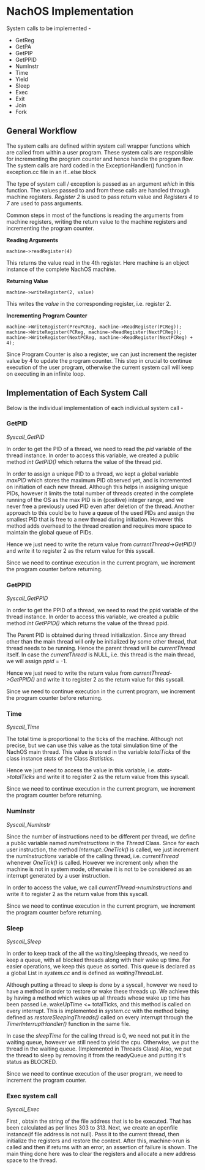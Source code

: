 # NachOS Implementation

System calls to be implemented -

* GetReg
* GetPA
* GetPIP
* GetPPID
* NumInstr
* Time
* Yield
* Sleep
* Exec
* Exit
* Join
* Fork

## General Workflow

The system calls are defined within system call wrapper functions which are
called from within a user program. These system calls are responsible for
incrementing the program counter and hence handle the program flow. The system
calls are hard coded in the ExceptionHandler() function in exception.cc file in
an if...else block

The type of system call / exception is passed as an argument *which* in this
function. The values passed to and from these calls are handled through machine
registers. *Register 2* is used to pass return value and *Registers 4 to 7* are
used to pass arguments.

Common steps in most of the functions is reading the arguments from machine
registers, writing the return value to the machine registers and incrementing
the program counter.

**Reading Arguments**

	machine->readRegister(4)

This returns the value read in the 4th register. Here machine is an object
instance of the complete NachOS machine.

**Returning Value**

	machine->writeRegister(2, value)

This writes the *value* in the corresponding register, i.e.  register 2.

**Incrementing Program Counter**

	machine->WriteRegister(PrevPCReg, machine->ReadRegister(PCReg));
	machine->WriteRegister(PCReg, machine->ReadRegister(NextPCReg));
	machine->WriteRegister(NextPCReg, machine->ReadRegister(NextPCReg) + 4);

Since Program Counter is also a register, we can just increment the register
value by 4 to update the program counter. This step in crucial to continue
execution of the user program, otherwise the current system call will keep on
executing in an infinite loop.




## Implementation of Each System Call

Below is the individual implementation of each individual system call -

### GetPID
*Syscall_GetPID*

In order to get the PID of a thread, we need to read the *pid* variable of the
thread instance. In order to access this variable, we created a public method
*int GetPID()* which returns the value of the thread pid.

In order to assign a unique PID to a thread, we kept a global variable *maxPID*
which stores the maximum PID observed yet, and is incremented on initiation of
each new thread. Although this helps in assigning unique PIDs, however it limits
the total number of threads created in the complete running of the OS as the max
PID is in (positive) integer range, and we never free a previously used PID even
after deletion of the thread. Another approach to this could be to have a queue
of the used PIDs and assign the smallest PID that is free to a new thread during
initiation. However this method adds overhead to the thread creation and
requires more space to maintain the global queue of PIDs.

Hence we just need to write the return value from *currentThread->GetPID()* and
write it to register 2 as the return value for this syscall.

Since we need to continue execution in the current program, we increment the
program counter before returning. 

### GetPPID
*Syscall_GetPPID*

In order to get the PPID of a thread, we need to read the ppid variable of the
thread instance. In order to access this variable, we created a public method
*int GetPPID()* which returns the value of the thread ppid.

The Parent PID is obtained during thread initialization.  Since any thread other
than the main thread will only be initialized by some other thread, that thread
needs to be running. Hence the parent thread will be *currentThread* itself. In
case the *currentThread* is NULL, i.e. this thread is the main thread, we will
assign *ppid* = -1.

Hence we just need to write the return value from *currentThread->GetPPID()* and
write it to register 2 as the return value for this syscall.

Since we need to continue execution in the current program, we increment the
program counter before returning.

### Time
*Syscall_Time*

The total time is proportional to the ticks of the machine.  Although not
precise, but we can use this value as the total simulation time of the NachOS
main thread. This value is stored in the variable *totalTicks* of the class
instance *stats* of the Class *Statistics*.

Hence we just need to access the value in this variable, i.e.
*stats->totalTicks* and write it to register 2 as the return value from this
syscall.

Since we need to continue execution in the current program, we increment the
program counter before returning.

### NumInstr
*Syscall_NumInstr*

Since the number of instructions need to be different per thread, we define a
public variable named *numInstructions* in the *Thread* Class. Since for each
user instruction, the method *Interrupt::OneTick()* is called, we just increment
the *numInstructions* variable of the calling thread, i.e.  *currentThread*
whenever *OneTick()* is called. However we increment only when the machine is
not in system mode, otherwise it is not to be considered as an interrupt
generated by a user instruction.

In order to access the value, we call *currentThread->numInstructions* and write
it to register 2 as the return value from this syscall.

Since we need to continue execution in the current program, we increment the
program counter before returning.

### Sleep
*Syscall_Sleep*

In order to keep track of the all the waiting/sleeping threads, we need to keep
a queue, with all blocked threads along with their wake up time. For easier
operations, we keep this queue as sorted. This queue is declared as a global
List in *system.cc* and is defined as *waitingThreadList*.

Although putting a thread to sleep is done by a syscall, however we need to have
a method in order to restore or wake these threads up. We achieve this by having
a method which wakes up all threads whose wake up time has been passed i.e.
wakeUpTime <= totalTicks, and this method is called on every interrupt. This is
implemented in *system.cc* with the method being defined as
*restoreSleepingThreads()* called on every interrupt through the
*TimerInterruptHandler()* function in the same file.

In case the *sleepTime* for the calling thread is 0, we need not put it in the
waiting queue, however we still need to yield the cpu. Otherwise, we put the
thread in the waiting queue.  (Implemented in Threads Class) Also, we put the
thread to sleep by removing it from the readyQueue and putting it's status as
BLOCKED.

Since we need to continue execution of the user program, we need to increment
the program counter.
### Exec system call
*Syscall_Exec*
<!-- TO BE FILLED BY JASKIRAT SINGH -->
First , obtain the string of the file address that is to be executed. That has been calculated as per lines 303 to 313. Next, we create an openfile instance(if file address is not null). Pass it to the current thread, then initialize the registers and restore the context. After this, machine->run is called and then if returns with an error, an assertion of failure is shown. The main thing done here was to clear the registers and allocate a new address space to the thread.

